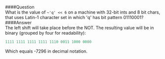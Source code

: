 ####Question  
What is the value of `~'q' << 6` on a machine with 32-bit ints and 8 bit chars, that uses Latin-1 character set in which 'q' has bit pattern 01110001?  
####Answer  
The left shift will take place before the NOT. The resulting value will be in binary (grouped by four for readability):  
```cpp
1111 1111 1111 1111 1110 0011 1000 0000
```
Which equals -7296 in decimal notation.  
